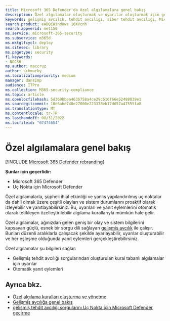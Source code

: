 ```yaml
---
title: Microsoft 365 Defender'da özel algılamalara genel bakış
description: Özel algılamalar oluşturmak ve uyarılar oluşturmak için gelişmiş avcılığı nasıl kullanabileceğinizi anlama
keywords: gelişmiş avcılık, tehdit avcılığı, siber tehdit avcılığı, Microsoft 365 Defender, microsoft 365, m365, arama, sorgu, telemetri, özel algılamalar, şema, kusto
search.product: eADQiWindows 10XVcnh
search.appverid: met150
ms.service: microsoft-365-security
ms.subservice: m365d
ms.mktglfcycl: deploy
ms.sitesec: library
ms.pagetype: security
f1.keywords:
- NOCSH
ms.author: maccruz
author: schmurky
ms.localizationpriority: medium
manager: dansimp
audience: ITPro
ms.collection: M365-security-compliance
ms.topic: article
ms.openlocfilehash: 5d369bbea463b758a4ce29cb16f66e52488039e1
ms.sourcegitcommit: 10e6abe740e27000e223378eb17d657a47555fa8
ms.translationtype: MT
ms.contentlocale: tr-TR
ms.lasthandoff: 08/31/2022
ms.locfileid: "67474654"
---
```

# <a name="custom-detections-overview"></a>Özel algılamalara genel bakış

[!INCLUDE [Microsoft 365 Defender rebranding](../includes/microsoft-defender.md)]


**Şunlar için geçerlidir:**
- Microsoft 365 Defender
- Uç Nokta için Microsoft Defender

Özel algılamalarla, şüpheli ihlal etkinliği ve yanlış yapılandırılmış uç noktalar da dahil olmak üzere çeşitli olayları ve sistem durumlarını proaktif olarak izleyebilir ve yanıtlayabilirsiniz. Bu, uyarıları ve yanıt eylemlerini otomatik olarak tetikleyen özelleştirilebilir algılama kurallarıyla mümkün hale gelir.

Özel algılamalar, ağınızdan gelen geniş bir olay ve sistem bilgilerini kapsayan güçlü, esnek bir sorgu dili sağlayan [gelişmiş avcılık](advanced-hunting-overview.md) ile çalışır. Bunları düzenli aralıklarla çalışacak şekilde ayarlayabilir, uyarılar oluşturabilir ve her eşleşme olduğunda yanıt eylemleri gerçekleştirebilirsiniz.

Özel algılamalar şu bilgileri sağlar:
- Gelişmiş tehdit avcılığı sorgularından oluşturulan kural tabanlı algılamalar için uyarılar
- Otomatik yanıt eylemleri

## <a name="see-also"></a>Ayrıca bkz.
- [Özel algılama kuralları oluşturma ve yönetme](custom-detection-rules.md)
- [Gelişmiş avcılığa genel bakış](advanced-hunting-overview.md)
- [gelişmiş tehdit avcılığı sorgularını Uç Nokta için Microsoft Defender geçirme](advanced-hunting-migrate-from-mde.md)
